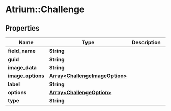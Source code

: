 # Atrium::Challenge

## Properties
Name | Type | Description | Notes
------------ | ------------- | ------------- | -------------
**field_name** | **String** |  | [optional] 
**guid** | **String** |  | [optional] 
**image_data** | **String** |  | [optional] 
**image_options** | [**Array&lt;ChallengeImageOption&gt;**](ChallengeImageOption.md) |  | [optional] 
**label** | **String** |  | [optional] 
**options** | [**Array&lt;ChallengeOption&gt;**](ChallengeOption.md) |  | [optional] 
**type** | **String** |  | [optional] 


